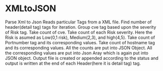 # XMLtoJSON
Parse Xml to Json
Reads particular Tags from a XML file.
Find number of header(detail tag) tags for iteration.
Group cve tag based upon the severity of Risk tag. 
Take count of cve.
Take count of each Risk severity.
Here the Risk is asumed as Low(0,1 risk), Medium(2,3), and high(4,5).
Take count of Portnumber tag and its corresponding values.
Take count of hostname tag and its corresponding values.
All the counts are put into JSON Object.
All the corresponding values are put into Json Aray which is again put into JSON object.
Output file is created or appended according to the status and output is written at the end of each Header(here it is detail tag) tag.
